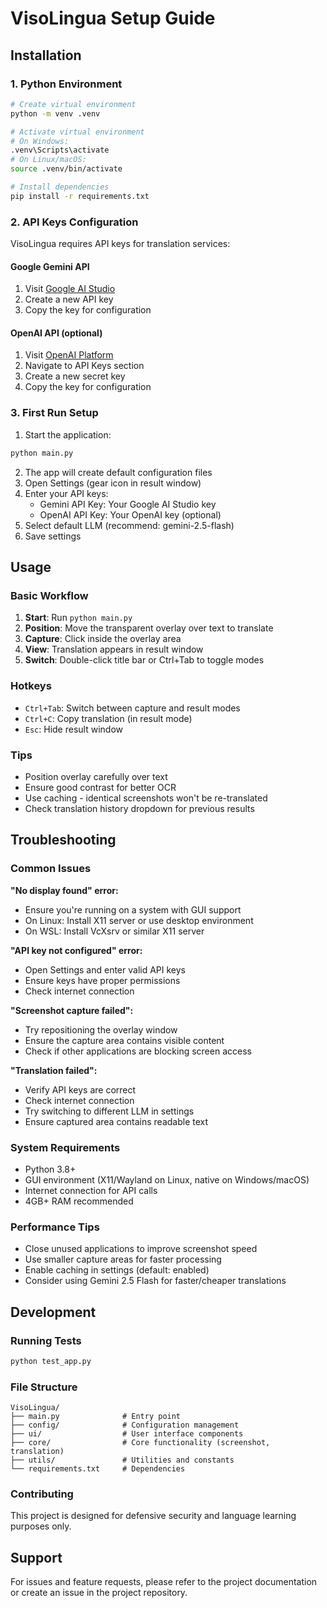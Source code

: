 # VisoLingua Setup Guide

## Installation

### 1. Python Environment
```bash
# Create virtual environment
python -m venv .venv

# Activate virtual environment
# On Windows:
.venv\Scripts\activate
# On Linux/macOS:
source .venv/bin/activate

# Install dependencies
pip install -r requirements.txt
```

### 2. API Keys Configuration

VisoLingua requires API keys for translation services:

#### Google Gemini API
1. Visit [Google AI Studio](https://aistudio.google.com/)
2. Create a new API key
3. Copy the key for configuration

#### OpenAI API (optional)
1. Visit [OpenAI Platform](https://platform.openai.com/)
2. Navigate to API Keys section
3. Create a new secret key
4. Copy the key for configuration

### 3. First Run Setup

1. Start the application:
```bash
python main.py
```

2. The app will create default configuration files
3. Open Settings (gear icon in result window)
4. Enter your API keys:
   - Gemini API Key: Your Google AI Studio key
   - OpenAI API Key: Your OpenAI key (optional)
5. Select default LLM (recommend: gemini-2.5-flash)
6. Save settings

## Usage

### Basic Workflow
1. **Start**: Run `python main.py`
2. **Position**: Move the transparent overlay over text to translate
3. **Capture**: Click inside the overlay area
4. **View**: Translation appears in result window
5. **Switch**: Double-click title bar or Ctrl+Tab to toggle modes

### Hotkeys
- `Ctrl+Tab`: Switch between capture and result modes
- `Ctrl+C`: Copy translation (in result mode)
- `Esc`: Hide result window

### Tips
- Position overlay carefully over text
- Ensure good contrast for better OCR
- Use caching - identical screenshots won't be re-translated
- Check translation history dropdown for previous results

## Troubleshooting

### Common Issues

**"No display found" error:**
- Ensure you're running on a system with GUI support
- On Linux: Install X11 server or use desktop environment
- On WSL: Install VcXsrv or similar X11 server

**"API key not configured" error:**
- Open Settings and enter valid API keys
- Ensure keys have proper permissions
- Check internet connection

**"Screenshot capture failed":**
- Try repositioning the overlay window
- Ensure the capture area contains visible content
- Check if other applications are blocking screen access

**"Translation failed":**
- Verify API keys are correct
- Check internet connection
- Try switching to different LLM in settings
- Ensure captured area contains readable text

### System Requirements
- Python 3.8+
- GUI environment (X11/Wayland on Linux, native on Windows/macOS)
- Internet connection for API calls
- 4GB+ RAM recommended

### Performance Tips
- Close unused applications to improve screenshot speed
- Use smaller capture areas for faster processing
- Enable caching in settings (default: enabled)
- Consider using Gemini 2.5 Flash for faster/cheaper translations

## Development

### Running Tests
```bash
python test_app.py
```

### File Structure
```
VisoLingua/
├── main.py              # Entry point
├── config/              # Configuration management
├── ui/                  # User interface components
├── core/                # Core functionality (screenshot, translation)
├── utils/               # Utilities and constants
└── requirements.txt     # Dependencies
```

### Contributing
This project is designed for defensive security and language learning purposes only.

## Support

For issues and feature requests, please refer to the project documentation or create an issue in the project repository.
